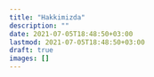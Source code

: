 ```yaml
---
title: "Hakkimizda"
description: ""
date: 2021-07-05T18:48:50+03:00
lastmod: 2021-07-05T18:48:50+03:00
draft: true
images: []
---
```

